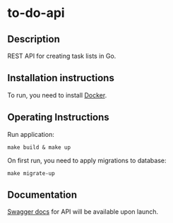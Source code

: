# to-do-api

Description
----------- 

REST API for creating task lists in Go.
 
Installation instructions
--------------------------

To run, you need to install [Docker](https://docs.docker.com/).

Operating Instructions
-----------------------

Run application:

```
make build & make up
```

On first run, you need to apply migrations to database:

```
make migrate-up
```

Documentation
-------------

[Swagger docs](http://localhost:8080/swagger/index.html) for API will be available upon launch.

